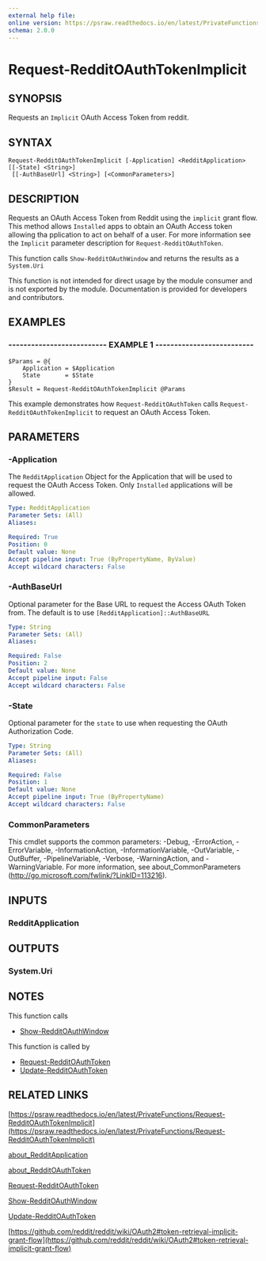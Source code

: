 ```yaml
---
external help file: 
online version: https://psraw.readthedocs.io/en/latest/PrivateFunctions/Request-RedditOAuthTokenImplicit
schema: 2.0.0
---
```


# Request-RedditOAuthTokenImplicit

## SYNOPSIS
Requests an `Implicit` OAuth Access Token from reddit.

## SYNTAX

```
Request-RedditOAuthTokenImplicit [-Application] <RedditApplication> [[-State] <String>]
 [[-AuthBaseUrl] <String>] [<CommonParameters>]
```

## DESCRIPTION
Requests an OAuth Access Token from Reddit using the `implicit` grant flow. This method allows `Installed` apps to obtain an OAuth Access token allowing tha pplication to act on behalf of a user. For more information see the `Implicit` parameter description for `Request-RedditOAuthToken`.

This function calls `Show-RedditOAuthWindow` and returns the results as a `System.Uri`

This function is not intended for direct usage by the module consumer and is not exported by the module. Documentation is provided for developers and contributors.

## EXAMPLES

### -------------------------- EXAMPLE 1 --------------------------
```
$Params = @{
    Application = $Application
    State       = $State
}  
$Result = Request-RedditOAuthTokenImplicit @Params
```

This example demonstrates how `Request-RedditOAuthToken` calls `Request-RedditOAuthTokenImplicit` to request an OAuth Access Token.

## PARAMETERS

### -Application
The `RedditApplication` Object for the Application that will be used to request the OAuth Access Token. Only `Installed` applications will be allowed.

```yaml
Type: RedditApplication
Parameter Sets: (All)
Aliases: 

Required: True
Position: 0
Default value: None
Accept pipeline input: True (ByPropertyName, ByValue)
Accept wildcard characters: False
```

### -AuthBaseUrl
Optional parameter for the Base URL to request the Access OAuth Token from. The default is to use `[RedditApplication]::AuthBaseURL`

```yaml
Type: String
Parameter Sets: (All)
Aliases: 

Required: False
Position: 2
Default value: None
Accept pipeline input: False
Accept wildcard characters: False
```

### -State
Optional parameter for the `state` to use when requesting the OAuth Authorization Code.

```yaml
Type: String
Parameter Sets: (All)
Aliases: 

Required: False
Position: 1
Default value: None
Accept pipeline input: True (ByPropertyName)
Accept wildcard characters: False
```

### CommonParameters
This cmdlet supports the common parameters: -Debug, -ErrorAction, -ErrorVariable, -InformationAction, -InformationVariable, -OutVariable, -OutBuffer, -PipelineVariable, -Verbose, -WarningAction, and -WarningVariable. For more information, see about_CommonParameters (http://go.microsoft.com/fwlink/?LinkID=113216).

## INPUTS

### RedditApplication

## OUTPUTS

### System.Uri

## NOTES
This function calls

* [Show-RedditOAuthWindow](https://psraw.readthedocs.io/en/latest/PrivateFunctions/Show-RedditOAuthWindow)

This function is called by

* [Request-RedditOAuthToken](https://psraw.readthedocs.io/en/latest/Module/Request-RedditOAuthToken)
* [Update-RedditOAuthToken](https://psraw.readthedocs.io/en/latest/Module/Update-RedditOAuthToken)

## RELATED LINKS

[https://psraw.readthedocs.io/en/latest/PrivateFunctions/Request-RedditOAuthTokenImplicit](https://psraw.readthedocs.io/en/latest/PrivateFunctions/Request-RedditOAuthTokenImplicit)

[about_RedditApplication](https://psraw.readthedocs.io/en/latest/Module/about_RedditApplication)

[about_RedditOAuthToken](https://psraw.readthedocs.io/en/latest/Module/about_RedditOAuthToken)

[Request-RedditOAuthToken](https://psraw.readthedocs.io/en/latest/Module/Request-RedditOAuthToken)

[Show-RedditOAuthWindow](https://psraw.readthedocs.io/en/latest/PrivateFunctions/Show-RedditOAuthWindow)

[Update-RedditOAuthToken](https://psraw.readthedocs.io/en/latest/Module/Update-RedditOAuthToken)

[https://github.com/reddit/reddit/wiki/OAuth2#token-retrieval-implicit-grant-flow](https://github.com/reddit/reddit/wiki/OAuth2#token-retrieval-implicit-grant-flow)